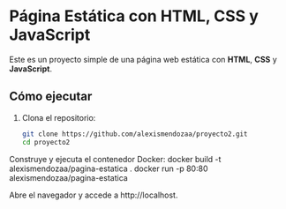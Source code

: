 # Página Estática con HTML, CSS y JavaScript

Este es un proyecto simple de una página web estática con **HTML**, **CSS** y **JavaScript**.

## Cómo ejecutar

1. Clona el repositorio:
   ```bash
   git clone https://github.com/alexismendozaa/proyecto2.git
   cd proyecto2

Construye y ejecuta el contenedor Docker:
docker build -t alexismendozaa/pagina-estatica .
docker run -p 80:80 alexismendozaa/pagina-estatica

Abre el navegador y accede a http://localhost.